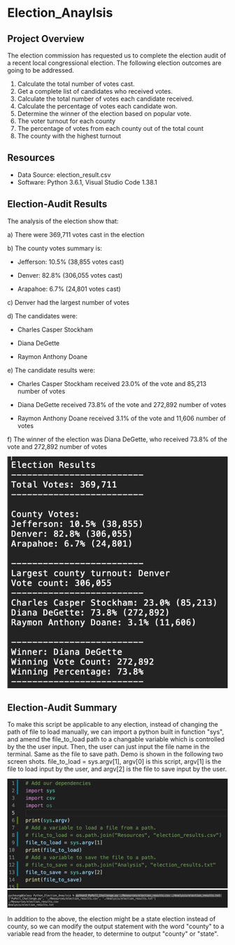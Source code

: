 # Election_Anaylsis

## Project Overview
The election commission has requested us to complete the election audit of a recent local congressional election. The following election outcomes are going to be addressed. 

1. Calculate the total number of votes cast.
2. Get a complete list of candidates who received votes.
3. Calculate the total number of votes each candidate received.
4. Calculate the percentage of votes each candidate won.
5. Determine the winner of the election based on popular vote.
6. The voter turnout for each county
7. The percentage of votes from each county out of the total count
8. The county with the highest turnout

## Resources
- Data Source: election_result.csv
- Software: Python 3.6.1, Visual Studio Code 1.38.1

## Election-Audit Results
The analysis of the election show that:

a) There were 369,711 votes cast in the election

b) The county votes summary is:

* Jefferson: 10.5% (38,855 votes cast)

* Denver: 82.8% (306,055 votes cast)

* Arapahoe: 6.7% (24,801 votes cast)

c) Denver had the largest number of votes

d) The candidates were:

* Charles Casper Stockham

* Diana DeGette

* Raymon Anthony Doane

e) The candidate results were:

* Charles Casper Stockham received 23.0% of the vote and 85,213 number of votes

* Diana DeGette received 73.8% of the vote and 272,892 number of votes

* Raymon Anthony Doane received 3.1% of the vote and 11,606 number of votes


f) The winner of the election was Diana DeGette, who received 73.8% of the vote and 272,892 number of votes

![](Analysis/summary_shot.png)

    
## Election-Audit Summary

To make this script be applicable to any election, instead of changing the path of file to load manually, we can import a python built in function "sys", and amend the file_to_load path to a changable variable which is controlled by the the user input. Then, the user can just input the file name in the terminal. Same as the file to save path. Demo is shown in the following two screen shots. file_to_load = sys.argv[1], argv[0] is this script, argv[1] is the file to load input by the user, and argv[2] is the file to save input by the user.

![](Analysis/Amend_suggestion1.png)
![](Analysis/Amend_suggestion2.png)

In addition to the above, the election might be a state election instead of county, so we can modify the output statement with the word "county" to a variable read from the header, to determine to output "county" or "state".